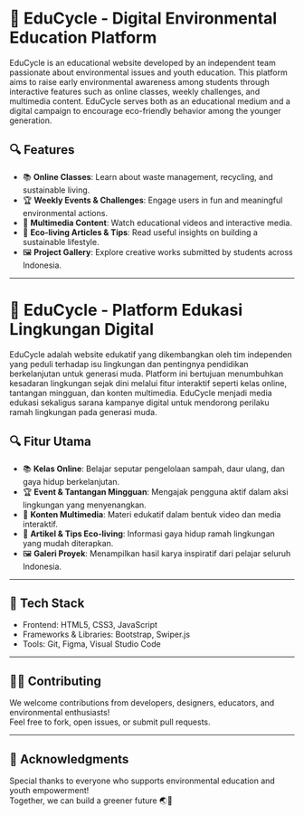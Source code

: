 # 🌱 EduCycle - Digital Environmental Education Platform

EduCycle is an educational website developed by an independent team passionate about environmental issues and youth education. This platform aims to raise early environmental awareness among students through interactive features such as online classes, weekly challenges, and multimedia content. EduCycle serves both as an educational medium and a digital campaign to encourage eco-friendly behavior among the younger generation.

## 🔍 Features

- 📚 **Online Classes**: Learn about waste management, recycling, and sustainable living.
- 🏆 **Weekly Events & Challenges**: Engage users in fun and meaningful environmental actions.
- 🎥 **Multimedia Content**: Watch educational videos and interactive media.
- 📰 **Eco-living Articles & Tips**: Read useful insights on building a sustainable lifestyle.
- 🖼️ **Project Gallery**: Explore creative works submitted by students across Indonesia.

---

# 🌱 EduCycle - Platform Edukasi Lingkungan Digital

EduCycle adalah website edukatif yang dikembangkan oleh tim independen yang peduli terhadap isu lingkungan dan pentingnya pendidikan berkelanjutan untuk generasi muda. Platform ini bertujuan menumbuhkan kesadaran lingkungan sejak dini melalui fitur interaktif seperti kelas online, tantangan mingguan, dan konten multimedia. EduCycle menjadi media edukasi sekaligus sarana kampanye digital untuk mendorong perilaku ramah lingkungan pada generasi muda.

## 🔍 Fitur Utama

- 📚 **Kelas Online**: Belajar seputar pengelolaan sampah, daur ulang, dan gaya hidup berkelanjutan.
- 🏆 **Event & Tantangan Mingguan**: Mengajak pengguna aktif dalam aksi lingkungan yang menyenangkan.
- 🎥 **Konten Multimedia**: Materi edukatif dalam bentuk video dan media interaktif.
- 📰 **Artikel & Tips Eco-living**: Informasi gaya hidup ramah lingkungan yang mudah diterapkan.
- 🖼️ **Galeri Proyek**: Menampilkan hasil karya inspiratif dari pelajar seluruh Indonesia.

---

## 🚀 Tech Stack

- Frontend: HTML5, CSS3, JavaScript
- Frameworks & Libraries: Bootstrap, Swiper.js
- Tools: Git, Figma, Visual Studio Code

---

## 🧑‍💻 Contributing

We welcome contributions from developers, designers, educators, and environmental enthusiasts!  
Feel free to fork, open issues, or submit pull requests.

---

## 🙌 Acknowledgments

Special thanks to everyone who supports environmental education and youth empowerment!  
Together, we can build a greener future 🌏💚
